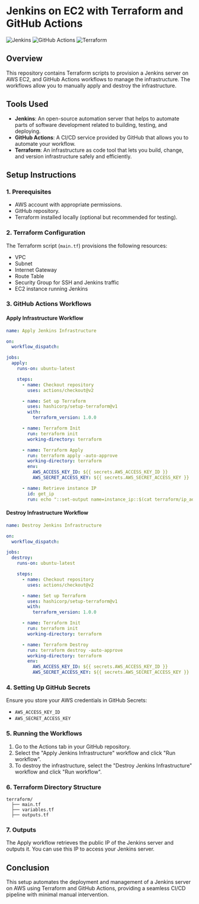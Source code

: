 # Jenkins on EC2 with Terraform and GitHub Actions

<img src="https://img.shields.io/badge/-Jenkins-D24939?&style=for-the-badge&logo=Jenkins&logoColor=white" alt="Jenkins"> <img src="https://img.shields.io/badge/-GitHub_Actions-2088FF?&style=for-the-badge&logo=GitHub-Actions&logoColor=white" alt="GitHub Actions"> <img src="https://img.shields.io/badge/-Terraform-623CE4?&style=for-the-badge&logo=Terraform&logoColor=white" alt="Terraform">

## Overview

This repository contains Terraform scripts to provision a Jenkins server on AWS EC2, and GitHub Actions workflows to manage the infrastructure. The workflows allow you to manually apply and destroy the infrastructure.

## Tools Used

- **Jenkins**: An open-source automation server that helps to automate parts of software development related to building, testing, and deploying.
- **GitHub Actions**: A CI/CD service provided by GitHub that allows you to automate your workflow.
- **Terraform**: An infrastructure as code tool that lets you build, change, and version infrastructure safely and efficiently.

## Setup Instructions

### 1. Prerequisites

- AWS account with appropriate permissions.
- GitHub repository.
- Terraform installed locally (optional but recommended for testing).

### 2. Terraform Configuration

The Terraform script (`main.tf`) provisions the following resources:
- VPC
- Subnet
- Internet Gateway
- Route Table
- Security Group for SSH and Jenkins traffic
- EC2 instance running Jenkins

### 3. GitHub Actions Workflows

#### Apply Infrastructure Workflow

```yaml
name: Apply Jenkins Infrastructure

on:
  workflow_dispatch:

jobs:
  apply:
    runs-on: ubuntu-latest

    steps:
      - name: Checkout repository
        uses: actions/checkout@v2

      - name: Set up Terraform
        uses: hashicorp/setup-terraform@v1
        with:
          terraform_version: 1.0.0

      - name: Terraform Init
        run: terraform init
        working-directory: terraform

      - name: Terraform Apply
        run: terraform apply -auto-approve
        working-directory: terraform
        env:
          AWS_ACCESS_KEY_ID: ${{ secrets.AWS_ACCESS_KEY_ID }}
          AWS_SECRET_ACCESS_KEY: ${{ secrets.AWS_SECRET_ACCESS_KEY }}

      - name: Retrieve instance IP
        id: get_ip
        run: echo "::set-output name=instance_ip::$(cat terraform/ip_address.txt)"
```

#### Destroy Infrastructure Workflow

```yaml
name: Destroy Jenkins Infrastructure

on:
  workflow_dispatch:

jobs:
  destroy:
    runs-on: ubuntu-latest

    steps:
      - name: Checkout repository
        uses: actions/checkout@v2

      - name: Set up Terraform
        uses: hashicorp/setup-terraform@v1
        with:
          terraform_version: 1.0.0

      - name: Terraform Init
        run: terraform init
        working-directory: terraform

      - name: Terraform Destroy
        run: terraform destroy -auto-approve
        working-directory: terraform
        env:
          AWS_ACCESS_KEY_ID: ${{ secrets.AWS_ACCESS_KEY_ID }}
          AWS_SECRET_ACCESS_KEY: ${{ secrets.AWS_SECRET_ACCESS_KEY }}
```

### 4. Setting Up GitHub Secrets

Ensure you store your AWS credentials in GitHub Secrets:
- `AWS_ACCESS_KEY_ID`
- `AWS_SECRET_ACCESS_KEY`

### 5. Running the Workflows

1. Go to the Actions tab in your GitHub repository.
2. Select the "Apply Jenkins Infrastructure" workflow and click "Run workflow".
3. To destroy the infrastructure, select the "Destroy Jenkins Infrastructure" workflow and click "Run workflow".

### 6. Terraform Directory Structure

```
terraform/
  ├── main.tf
  ├── variables.tf
  ├── outputs.tf
```

### 7. Outputs

The Apply workflow retrieves the public IP of the Jenkins server and outputs it. You can use this IP to access your Jenkins server.

## Conclusion

This setup automates the deployment and management of a Jenkins server on AWS using Terraform and GitHub Actions, providing a seamless CI/CD pipeline with minimal manual intervention.
